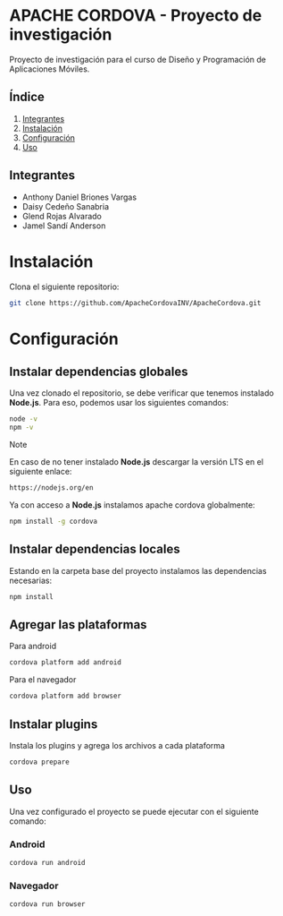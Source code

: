 # APACHE CORDOVA - Proyecto de investigación
Proyecto de investigación para el curso de Diseño y Programación de Aplicaciones Móviles.

## Índice
1. [Integrantes](#integrantes)
2. [Instalación](#instalación)
3. [Configuración](#configuración) 
4. [Uso](#uso)

## Integrantes
* Anthony Daniel Briones Vargas
* Daisy Cedeño Sanabria
* Glend Rojas Alvarado
* Jamel Sandí Anderson

# Instalación
Clona el siguiente repositorio:
```bash
git clone https://github.com/ApacheCordovaINV/ApacheCordova.git
```

# Configuración
## Instalar dependencias globales
Una vez clonado el repositorio, se debe verificar que tenemos instalado **Node.js**.
Para eso, podemos usar los siguientes comandos:
```bash
node -v
npm -v
```
>[!NOTE]
>En caso de no tener instalado **Node.js** descargar la versión LTS en el siguiente enlace:
```bash
https://nodejs.org/en
```
Ya con acceso a **Node.js** instalamos apache cordova globalmente:
```bash
npm install -g cordova
```
## Instalar dependencias locales
Estando en la carpeta base del proyecto instalamos las dependencias necesarias:
```bash
npm install
```
## Agregar las plataformas
Para android
```bash
cordova platform add android
```
Para el navegador
```bash
cordova platform add browser
```
## Instalar plugins
Instala los plugins y agrega los archivos a cada plataforma
```bash
cordova prepare
```


## Uso
Una vez configurado el proyecto se puede ejecutar con el siguiente comando:

### Android
```bash
cordova run android
```

### Navegador
```bash
cordova run browser
```